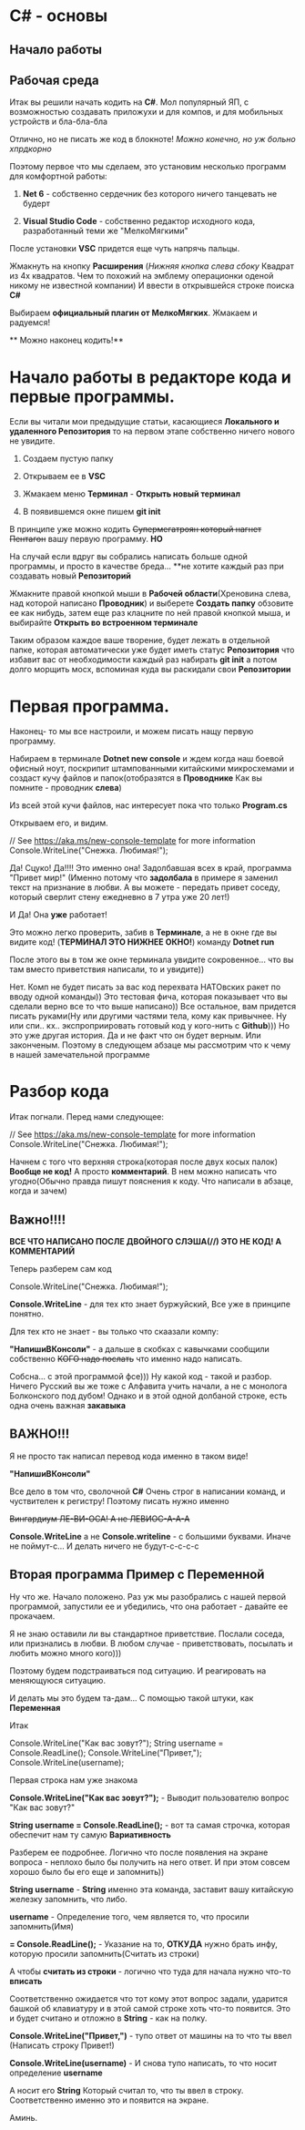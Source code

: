 #                      C# - основы

##                     Начало работы

##                    Рабочая среда

Итак вы решили начать кодить на **C#**. Мол популярный ЯП, с возможностью создавать приложухи и для компов, и для мобильных устройств и бла-бла-бла

Отлично, но не писать же код в блокноте! *Можно конечно, но уж больно хпрдкорно*

Поэтому первое что мы сделаем, это установим несколько программ для комфортной работы:

1. **Net 6** - собственно сердечник без которого ничего танцевать не будерт

2. **Visual Studio Code** - собственно редактор исходного кода, разработанный теми же "МелкоМягкими"

После установки **VSC** придется еще чуть напрячь пальцы. 

Жмакнуть на кнопку **Расширения** (*Нижняя кнопка слева сбоку* Квадрат из 4х квадратов. Чем то похожий на эмблему операционки оденой никому не известной компании) И ввести в открывшейся строке поиска **C#**

Выбираем **официальный плагин от МелкоМягких**. Жмакаем и радуемся!

**                   Можно наконец кодить!**


#               Начало работы в редакторе кода и первые программы.

Если вы читали мои предыдущие статьи, касающиеся **Локального и удаленного Репозитория** то на первом этапе собственно ничего нового не увидите.

1. Создаем пустую папку

2. Открываем ее в **VSC**

3. Жмакаем меню **Терминал** - **Открыть новый терминал**

4. В появившемся окне пишем **git init**

В принципе уже можно кодить ~~Супермегатроян который нагнет Пентагон~~ вашу первую программу. **НО**

На случай если вдруг вы собрались написать больше одной программы, и просто в качестве бреда... **не хотите каждый раз при создавать новый **Репозиторий** 

Жмакните правой кнопкой мыши в **Рабочей области**(Хреновина слева, над которой написано **Проводник**) и выберете **Создать папку** обзовите ее как нибудь, затем еще раз клацните по ней правой кнопкой мыша, и выбирайте **Открыть во встроенном терминале**

Таким образом каждое ваше творение, будет лежать в отдельной папке, которая автоматически уже будет иметь статус **Репозитория** что избавит вас от необходимости каждый раз набирать **git init** а потом долго морщить мосх, вспоминая куда вы раскидали свои **Репозитории**

#                     Первая программа.

Наконец- то мы все настроили, и можем писать нащу первую программу.

Набираем в терминале **Dotnet new console** и ждем когда наш боевой офисный ноут, поскрипит штампованными китайскими микросхемами и создаст кучу файлов и папок(отобразятся в **Проводнике** Как вы помните - проводник **слева**)

Из всей этой кучи файлов, нас интересует пока что только **Program.cs**

Открываем его, и видим.

// See https://aka.ms/new-console-template for more information
Console.WriteLine("Снежка. Любимая!");

Да! Сцуко! Да!!!! Это именно она! Задолбавшая всех в край, программа "Привет мир!" (Именно потому что **задолбала** в примере я заменил текст на признание в любви. А вы можете - передать привет соседу, который сверлит стену ежедневно в 7 утра уже 20 лет!)

И Да! Она **уже** работает!

Это можно легко проверить, забив в **Терминале**, а не в окне где вы видите код! (**ТЕРМИНАЛ ЭТО НИЖНЕЕ ОКНО!**) команду **Dotnet run**

После этого вы в том же окне терминала увидите сокровенное... что вы там  вместо приветствия написали, то и увидите))

Нет. Комп не будет писать за вас код перехвата НАТОвских ракет по вводу одной команды)) Это тестовая фича, которая показывает что вы сделали верно все то что выше написано)) Все остальное, вам придется писать руками(Ну или другими частями тела, кому как привычнее. Ну или спи.. кх.. экспроприировать готовый код у кого-нить с **Github**))) Но это уже другая история. Да и не факт что он будет верным. Или законченым. Поэтому в следующем абзаце мы рассмотрим что к чему в нашей замечательной программе

#                         Разбор кода

Итак погнали. Перед нами следующее:


// See https://aka.ms/new-console-template for more information
Console.WriteLine("Снежка. Любимая!");


Начнем с того что верхняя строка(которая после двух косых палок) **Вообще не код!** А просто **комментарий**. В нем можно написать что угодно(Обычно правда пишут пояснения к коду. Что написали в абзаце, когда и зачем)

##                     Важно!!!!

**ВСЕ ЧТО НАПИСАНО ПОСЛЕ ДВОЙНОГО СЛЭША(//) ЭТО НЕ КОД! А КОММЕНТАРИЙ**


Теперь разберем сам код

Console.WriteLine("Снежка. Любимая!");


**Console.WriteLine** - для тех кто знает буржуйский, Все уже в принципе понятно.

Для тех кто не знает - вы только что скаазали компу:

**"НапишиВКонсоли"** - а дальше в скобках с кавычками сообщили собственно ~~КОГО надо послать~~ что именно надо написать.

Собсна... с этой программой фсе))) Ну какой код - такой и разбор. Ничего Русский вы же тоже с Алфавита учить начали, а не с монолога Болконского под дубом! Однако и в этой одной долбаной строке, есть одна очень важная **закавыка**


##                           ВАЖНО!!!

Я не просто так написал перевод кода именно в таком виде!

**"НапишиВКонсоли"**

Все дело в том что, сволочной **C#** Очень строг в написании команд, и чуствителен к регистру! Поэтому писать нужно именно

~~Вингардиум ЛЕ-ВИ-ОСА! А не ЛЕВИОС-А-А-А~~

**Console.WriteLine** а не **Console.writeline** - с большими буквами. Иначе не поймут-с... И делать ничего не будут-с-с-с-с

##                    Вторая программа Пример с Переменной

Ну что же. Начало положено. Раз уж мы разобрались с нашей первой программой, запустили ее и убедились, что она работает - давайте ее прокачаем.

Я не знаю оставили ли вы стандартное приветствие. Послали соседа, или признались в любви. В любом случае - приветствовать, посылать и любить можно много кого)))

Поэтому будем подстраиваться под ситуацию. И реагировать на меняющуюся ситуацию.

И делать мы это будем та-дам... С помощью такой штуки, как **Переменная**

Итак

Console.WriteLine("Как вас зовут?");
String username = Console.ReadLine();
Console.WriteLine("Привет,");
Console.WriteLine(username);

Первая строка нам уже знакома


**Console.WriteLine("Как вас зовут?");** - Выводит пользователю вопрос "Как вас зовут?"

**String username = Console.ReadLine();** - вот та самая строчка, которая обеспечит нам ту самую **Вариативность**

Разберем ее подробнее. Логично что после появления на экране вопроса - неплохо было бы получить на него ответ. И при этом совсем хорошо было бы его еще и запомнить))

**String username** - **String** именно эта команда, заставит вашу китайскую железку запомнить, что либо.

**username** - Определение того, чем является то, что просили запомнить(Имя)

**= Console.ReadLine();** - Указание на то, **ОТКУДА** нужно брать инфу, которую просили запомнить(Считать из строки)

А чтобы **считать из строки** - логично что туда для начала нужно что-то **вписать**

Соответственно ожидается что тот кому этот вопрос задали, ударится башкой об клавиатуру и в этой самой строке хоть что-то появится. Это и будет считано и отложно в **String** - как на полку.

**Console.WriteLine("Привет,")** - тупо ответ от машины на то что ты ввел (Написать строку Привет!)

**Console.WriteLine(username)** - И снова тупо написать, то что носит определение **username**

А носит его **String** Который считал то, что ты ввел в строку. Соответственно именно это и появится на экране.

Аминь.






